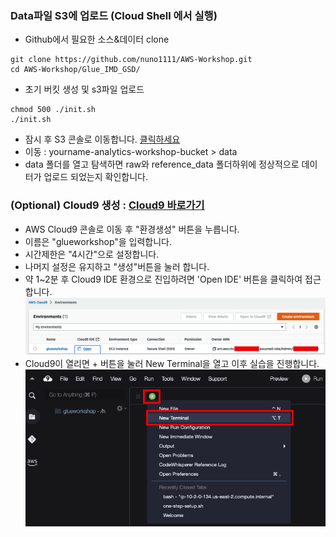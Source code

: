 
### Data파일 S3에 업로드 (Cloud Shell 에서 실행)

- Github에서 필요한 소스&데이터 clone 
```code
git clone https://github.com/nuno1111/AWS-Workshop.git
cd AWS-Workshop/Glue_IMD_GSD/

```
- 초기 버킷 생성 및 s3파일 업로드
```code
chmod 500 ./init.sh
./init.sh

```
- 잠시 후 S3 콘솔로 이동합니다. [클릭하세요](https://s3.console.aws.amazon.com/s3/home?region=us-east-1) 
- 이동 : yourname-analytics-workshop-bucket > data
- data 폴더를 열고 탐색하면 raw와 reference_data 폴더하위에 정상적으로 데이터가 업로드 되었는지 확인합니다.


### (Optional) Cloud9 생성 : [Cloud9 바로가기](https://console.aws.amazon.com/cloud9/)
- AWS Cloud9 콘솔로 이동 후 "환경생성" 버튼을 누릅니다.
- 이름은 "glueworkshop"을 입력합니다.
- 시간제한은 "4시간"으로 설정합니다.
- 나머지 설정은 유지하고 "생성"버튼을 눌러 합니다.
- 약 1~2분 후 Cloud9 IDE 환경으로 진입하려면 'Open IDE' 버튼을 클릭하여 접근합니다.
![Cloud9-1](images/cloud9-1.png)
- Cloud9이 열리면 + 버튼을 눌러 New Terminal을 열고 이후 실습을 진행합니다. 
![Cloud9-2](images/cloud9-2.png)

